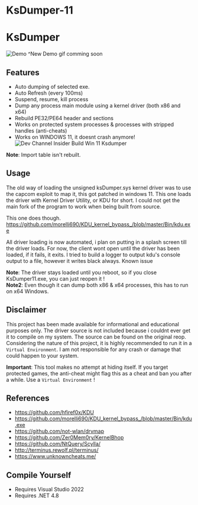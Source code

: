 # KsDumper-11
# KsDumper
![Demo](https://i.imgur.com/6XyMDxa.gif)
^New Demo gif comming soon

## Features
- Auto dumping of selected exe.
- Auto Refresh (every 100ms)
- Suspend, resume, kill process
- Dump any process main module using a kernel driver (both x86 and x64)
- Rebuild PE32/PE64 header and sections
- Works on protected system processes & processes with stripped handles (anti-cheats)
- Works on WINDOWS 11, it doesnt crash anymore!
![Dev Channel Insider Build Win 11 Ksdumper](https://cdn.discordapp.com/attachments/1022996250037076047/1066538037154152548/image.png)

**Note**: Import table isn't rebuilt.

## Usage
The old way of loading the unsigned ksDumper.sys kernel driver was to use the capcom exploit to map it, this got patched in windows 11.
This one loads the driver with Kernel Driver Utility, or KDU for short. 
I could not get the main fork of the program to work when being built from source. 

This one does though.
https://github.com/morelli690/KDU_kernel_bypass_/blob/master/Bin/kdu.exe

All driver loading is now automated, i plan on putting in a splash screen till the driver loads.
For now, the client wont open until the driver has been loaded, if it fails, it exits. 
I tried to build a logger to output kdu's console output to a file, however it writes black always. Known issue

**Note**: The driver stays loaded until you reboot, so if you close KsDumper11.exe, you can just reopen it !  
**Note2**: Even though it can dump both x86 & x64 processes, this has to run on x64 Windows.

## Disclaimer
This project has been made available for informational and educational purposes only.
The driver source is not included because i couldnt ever get it to compile on my system. The source can be found on the original reop. 
Considering the nature of this project, it is highly recommended to run it in a `Virtual Environment`. I am not responsible for any crash or damage that could happen to your system.

**Important**: This tool makes no attempt at hiding itself. If you target protected games, the anti-cheat might flag this as a cheat and ban you after a while. Use a `Virtual Environment` !

## References
- https://github.com/hfiref0x/KDU
- https://github.com/morelli690/KDU_kernel_bypass_/blob/master/Bin/kdu.exe
- https://github.com/not-wlan/drvmap
- https://github.com/Zer0Mem0ry/KernelBhop
- https://github.com/NtQuery/Scylla/
- http://terminus.rewolf.pl/terminus/
- https://www.unknowncheats.me/

## Compile Yourself
- Requires Visual Studio 2022
- Requires .NET 4.8